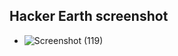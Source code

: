 ## Hacker Earth screenshot
* ![Screenshot (119)](https://user-images.githubusercontent.com/98812447/153425647-753695ad-727a-4875-818b-b1d9c5e79b63.png)